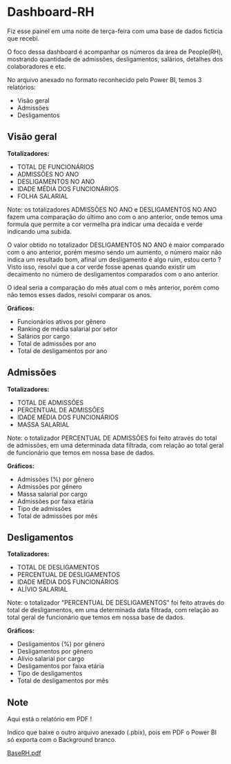 # Dashboard-RH

Fiz esse painel em uma noite de terça-feira com uma base de dados fictícia que recebi.

O foco dessa dashboard é acompanhar os números da área de People(RH), mostrando quantidade de admissões, desligamentos, salários, detalhes dos colaboradores e etc.

No arquivo anexado no formato reconhecido pelo Power BI, temos 3 relatórios:
  * Visão geral
  * Admissões
  * Desligamentos

## Visão geral

**Totalizadores:**
* TOTAL DE FUNCIONÁRIOS
* ADMISSÕES NO ANO
* DESLIGAMENTOS NO ANO 
* IDADE MÉDIA DOS FUNCIONÁRIOS
* FOLHA SALARIAL

Note: os totalizadores ADMISSÕES NO ANO e DESLIGAMENTOS NO ANO fazem uma comparação do último ano com o ano anterior, onde temos uma formula que permite a cor vermelha pra indicar uma decaída e verde indicando uma subida. 

O valor obtido no totalizador DESLIGAMENTOS NO ANO é maior comparado com o ano anterior, porém mesmo sendo um aumento, o número maior não indica um resultado bom, afinal um desligamento é algo ruim, estou certo ? Visto isso, resolvi que a cor verde fosse apenas quando existir um decaimento no número de desligamentos comparados com o ano anterior.

O ideal seria a comparação do mês atual com o mês anterior, porém como não temos esses dados, resolvi comparar os anos.

**Gráficos:**
* Funcionários ativos por gênero
* Ranking de média salarial por setor
* Salários por cargo
* Total de admissões por ano 
* Total de desligamentos por ano 

## Admissões
**Totalizadores:**
* TOTAL DE ADMISSÕES
* PERCENTUAL DE ADMISSÕES
* IDADE MÉDIA DOS FUNCIONÁRIOS
* MASSA SALARIAL

Note: o totalizador PERCENTUAL DE ADMISSÕES foi feito através do total de admissões, em uma determinada data filtrada, com relação ao total geral de funcionário que temos em nossa base de dados.

**Gráficos:**
* Admissões (%) por gênero
* Admissões por gênero
* Massa salarial por cargo
* Admissões por faixa etária
* Tipo de admissões
* Total de admissões por mês
 
## Desligamentos
**Totalizadores:**
* TOTAL DE DESLIGAMENTOS
* PERCENTUAL DE DESLIGAMENTOS
* IDADE MÉDIA DOS FUNCIONÁRIOS
* ALÍVIO SALARIAL

Note: o totalizador "PERCENTUAL DE DESLIGAMENTOS" foi feito através do total de desligamentos, em uma determinada data filtrada, com relação ao total geral de funcionário que temos em nossa base de dados.

**Gráficos:**
* Desligamentos (%) por gênero
* Desligamentos por gênero
* Alívio salarial por cargo
* Desligamentos por faixa etária
* Tipo de desligamentos
* Total de desligamentos por mês

## Note

Aqui está o relatório em PDF ! 

Indico que baixe o outro arquivo anexado (.pbix), pois em PDF o Power BI só exporta com o Background branco.

[BaseRH.pdf](https://github.com/Isaque-Chaves/Dashboard-RH/files/8730353/BaseRH.pdf)

